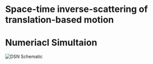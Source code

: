 # Space-time inverse-scattering of translation-based motion



# Numeriacl Simultaion

![DSN Schematic](Phantom_results.JPEG)
